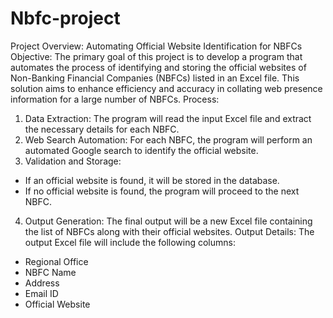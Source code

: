 # Nbfc-project
Project Overview: Automating Official Website Identification for NBFCs
Objective:
The primary goal of this project is to develop a program that automates the process of identifying and storing the official websites of Non-Banking Financial Companies (NBFCs) listed in an Excel file. This solution aims to enhance efficiency and accuracy in collating web presence information for a large number of NBFCs.
Process:
1. Data Extraction: The program will read the input Excel file and extract the necessary
details for each NBFC.
2. Web Search Automation: For each NBFC, the program will perform an automated
Google search to identify the official website.
3. Validation and Storage:
- If an official website is found, it will be stored in the database.
- If no official website is found, the program will proceed to the next NBFC.
4. Output Generation: The final output will be a new Excel file containing the list of NBFCs along with their official websites.
Output Details:
The output Excel file will include the following columns:
- Regional Office
- NBFC Name
- Address
- Email ID
- Official Website

